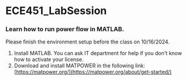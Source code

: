 # ECE451_LabSession

### Learn how to run power flow in MATLAB.

Please finish the environment setup before the class on 10/16/2024.
1. Install MATLAB. You can ask IT department for help if you don't know how to activate your license.
2. Download and install MATPOWER in the following link: [https://matpower.org/](https://matpower.org/about/get-started/)
